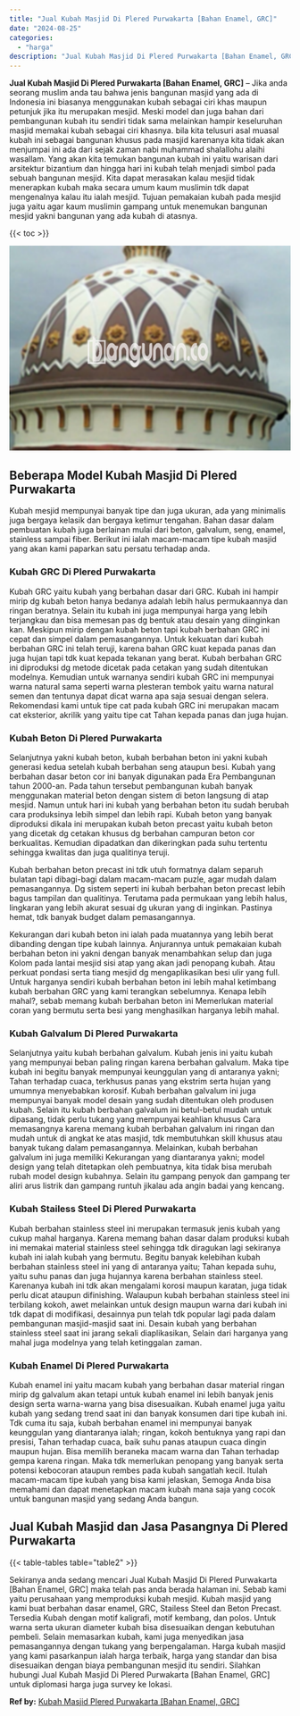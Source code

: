 ```yaml
---
title: "Jual Kubah Masjid Di Plered Purwakarta [Bahan Enamel, GRC]"
date: "2024-08-25"
categories: 
  - "harga"
description: "Jual Kubah Masjid Di Plered Purwakarta [Bahan Enamel, GRC]. Sekiranya anda sedang mencari Jual Kubah Masjid Di Plered Purwakarta [Bahan Enamel, GRC] maka t..."
---
```


**Jual Kubah Masjid Di Plered Purwakarta \[Bahan Enamel, GRC\]** – Jika anda seorang muslim anda tau bahwa jenis bangunan masjid yang ada di Indonesia ini biasanya menggunakan kubah sebagai ciri khas maupun petunjuk jika itu merupakan mesjid. Meski model dan juga bahan dari pembangunan kubah itu sendiri tidak sama melainkan hampir keseluruhan masjid memakai kubah sebagai ciri khasnya. bila kita telusuri asal muasal kubah ini sebagai bangunan khusus pada masjid karenanya kita tidak akan menjumpai ini ada dari sejak zaman nabi muhammad shalallohu alaihi wasallam. Yang akan kita temukan bangunan kubah ini yaitu warisan dari arsitektur bizantium dan hingga hari ini kubah telah menjadi simbol pada sebuah bangunan mesjid. Kita dapat merasakan kalau mesjid tidak menerapkan kubah maka secara umum kaum muslimin tdk dapat mengenalnya kalau itu ialah mesjid. Tujuan pemakaian kubah pada mesjid juga yaitu agar kaum muslimin gampang untuk menemukan bangunan mesjid yakni bangunan yang ada kubah di atasnya.

{{< toc >}}

![Jual Kubah Masjid Di Plered Purwakarta [Bahan Enamel, GRC]](/images/jual-kubah-masjid-41.png)

## Beberapa Model Kubah Masjid Di Plered Purwakarta

Kubah mesjid mempunyai banyak tipe dan juga ukuran, ada yang minimalis juga bergaya kelasik dan bergaya ketimur tengahan. Bahan dasar dalam pembuatan kubah juga berlainan mulai dari beton, galvalum, seng, enamel, stainless sampai fiber. Berikut ini ialah macam-macam tipe kubah masjid yang akan kami paparkan satu persatu terhadap anda.

### Kubah GRC Di Plered Purwakarta

Kubah GRC yaitu kubah yang berbahan dasar dari GRC. Kubah ini hampir mirip dg kubah beton hanya bedanya adalah lebih halus permukaannya dan ringan beratnya. Selain itu kubah ini juga mempunyai harga yang lebih terjangkau dan bisa memesan pas dg bentuk atau desain yang diinginkan kan. Meskipun mirip dengan kubah beton tapi kubah berbahan GRC ini cepat dan simpel dalam pemasangannya. Untuk kekuatan dari kubah berbahan GRC ini telah teruji, karena bahan GRC kuat kepada panas dan juga hujan tapi tdk kuat kepada tekanan yang berat. Kubah berbahan GRC ini diproduksi dg metode dicetak pada cetakan yang sudah ditentukan modelnya. Kemudian untuk warnanya sendiri kubah GRC ini mempunyai warna natural sama seperti warna plesteran tembok yaitu warna natural semen dan tentunya dapat dicat warna apa saja sesuai dengan selera. Rekomendasi kami untuk tipe cat pada kubah GRC ini merupakan macam cat eksterior, akrilik yang yaitu tipe cat Tahan kepada panas dan juga hujan.

### Kubah Beton Di Plered Purwakarta

Selanjutnya yakni kubah beton, kubah berbahan beton ini yakni kubah generasi kedua setelah kubah berbahan seng ataupun besi. Kubah yang berbahan dasar beton cor ini banyak digunakan pada Era Pembangunan tahun 2000-an. Pada tahun tersebut pembangunan kubah banyak menggunakan material beton dengan sistem di beton langsung di atap mesjid. Namun untuk hari ini kubah yang berbahan beton itu sudah berubah cara produksinya lebih simpel dan lebih rapi. Kubah beton yang banyak diproduksi dikala ini merupakan kubah beton precast yaitu kubah beton yang dicetak dg cetakan khusus dg berbahan campuran beton cor berkualitas. Kemudian dipadatkan dan dikeringkan pada suhu tertentu sehingga kwalitas dan juga qualitinya teruji.

Kubah berbahan beton precast ini tdk utuh formatnya dalam separuh bulatan tapi dibagi-bagi dalam macam-macam puzle, agar mudah dalam pemasangannya. Dg sistem seperti ini kubah berbahan beton precast lebih bagus tampilan dan qualitinya. Terutama pada permukaan yang lebih halus, lingkaran yang lebih akurat sesuai dg ukuran yang di inginkan. Pastinya hemat, tdk banyak budget dalam pemasangannya.

Kekurangan dari kubah beton ini ialah pada muatannya yang lebih berat dibanding dengan tipe kubah lainnya. Anjurannya untuk pemakaian kubah berbahan beton ini yakni dengan banyak menambahkan selup dan juga Kolom pada lantai mesjid sisi atap yang akan jadi penopang kubah. Atau perkuat pondasi serta tiang mesjid dg mengaplikasikan besi ulir yang full. Untuk harganya sendiri kubah berbahan beton ini lebih mahal ketimbang kubah berbahan GRC yang kami terangkan sebelumnya. Kenapa lebih mahal?, sebab memang kubah berbahan beton ini Memerlukan material coran yang bermutu serta besi yang menghasilkan harganya lebih mahal.

### Kubah Galvalum Di Plered Purwakarta

Selanjutnya yaitu kubah berbahan galvalum. Kubah jenis ini yaitu kubah yang mempunyai beban paling ringan karena berbahan galvalum. Maka tipe kubah ini begitu banyak mempunyai keunggulan yang di antaranya yakni; Tahan terhadap cuaca, terkhusus panas yang ekstrim serta hujan yang umumnya menyebabkan korosif. Kubah berbahan galvalum ini juga mempunyai banyak model desain yang sudah ditentukan oleh produsen kubah. Selain itu kubah berbahan galvalum ini betul-betul mudah untuk dipasang, tidak perlu tukang yang mempunyai keahlian khusus Cara memasangnya karena memang kubah berbahan galvalum ini ringan dan mudah untuk di angkat ke atas masjid, tdk membutuhkan skill khusus atau banyak tukang dalam pemasangannya. Melainkan, kubah berbahan galvalum ini juga memiliki Kekurangan yang diantaranya yakni; model design yang telah ditetapkan oleh pembuatnya, kita tidak bisa merubah rubah model design kubahnya. Selain itu gampang penyok dan gampang ter aliri arus listrik dan gampang runtuh jikalau ada angin badai yang kencang.

### Kubah Stailess Steel Di Plered Purwakarta

Kubah berbahan stainless steel ini merupakan termasuk jenis kubah yang cukup mahal harganya. Karena memang bahan dasar dalam produksi kubah ini memakai material stainless steel sehingga tdk diragukan lagi sekiranya kubah ini ialah kubah yang bermutu. Begitu banyak kelebihan kubah berbahan stainless steel ini yang di antaranya yaitu; Tahan kepada suhu, yaitu suhu panas dan juga hujannya karena berbahan stainless steel. Karenanya kubah ini tdk akan mengalami korosi maupun karatan, juga tidak perlu dicat ataupun difinishing. Walaupun kubah berbahan stainless steel ini terbilang kokoh, awet melainkan untuk design maupun warna dari kubah ini tdk dapat di modifikasi, desainnya pun telah tdk popular lagi pada dalam pembangunan masjid-masjid saat ini. Desain kubah yang berbahan stainless steel saat ini jarang sekali diaplikasikan, Selain dari harganya yang mahal juga modelnya yang telah ketinggalan zaman.

### Kubah Enamel Di Plered Purwakarta

Kubah enamel ini yaitu macam kubah yang berbahan dasar material ringan mirip dg galvalum akan tetapi untuk kubah enamel ini lebih banyak jenis design serta warna-warna yang bisa disesuaikan. Kubah enamel juga yaitu kubah yang sedang trend saat ini dan banyak konsumen dari tipe kubah ini. Tdk cuma itu saja, kubah berbahan enamel ini mempunyai banyak keunggulan yang diantaranya ialah; ringan, kokoh bentuknya yang rapi dan presisi, Tahan terhadap cuaca, baik suhu panas ataupun cuaca dingin maupun hujan. Bisa memilih beraneka macam warna dan Tahan terhadap gempa karena ringan. Maka tdk memerlukan penopang yang banyak serta potensi kebocoran ataupun rembes pada kubah sangatlah kecil. Itulah macam-macam tipe kubah yang bisa kami jelaskan, Semoga Anda bisa memahami dan dapat menetapkan macam kubah mana saja yang cocok untuk bangunan masjid yang sedang Anda bangun.

## Jual Kubah Masjid dan Jasa Pasangnya Di Plered Purwakarta

{{< table-tables table="table2" >}}

Sekiranya anda sedang mencari Jual Kubah Masjid Di Plered Purwakarta \[Bahan Enamel, GRC\] maka telah pas anda berada halaman ini. Sebab kami yaitu perusahaan yang memproduksi kubah mesjid. Kubah masjid yang kami buat berbahan dasar enamel, GRC, Stailess Steel dan Beton Precast. Tersedia Kubah dengan motif kaligrafi, motif kembang, dan polos. Untuk warna serta ukuran diameter kubah bisa disesuaikan dengan kebutuhan pembeli. Selain memasarkan kubah, kami juga menyedikan jasa pemasangannya dengan tukang yang berpengalaman. Harga kubah masjid yang kami pasarkanpun ialah harga terbaik, harga yang standar dan bisa disesuaikan dengan biaya pembangunan mesjid itu sendiri. Silahkan hubungi Jual Kubah Masjid Di Plered Purwakarta \[Bahan Enamel, GRC\] untuk diplomasi harga juga survey ke lokasi.

**Ref by:** [Kubah Masjid Plered Purwakarta [Bahan Enamel, GRC]](https://id.wikipedia.org/wiki/Kubah)
